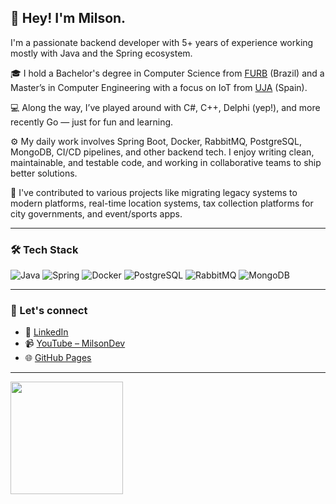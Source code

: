 <h2>👋 Hey! I'm Milson.</h2>

I'm a passionate backend developer with 5+ years of experience working mostly with Java and the Spring ecosystem.

🎓 I hold a Bachelor's degree in Computer Science from [FURB](https://furb.br) (Brazil) and a Master’s in Computer Engineering with a focus on IoT from [UJA](https://ujaen.es) (Spain).

💻 Along the way, I’ve played around with C#, C++, Delphi (yep!), and more recently Go — just for fun and learning.

⚙️ My daily work involves Spring Boot, Docker, RabbitMQ, PostgreSQL, MongoDB, CI/CD pipelines, and other backend tech. I enjoy writing clean, maintainable, and testable code, and working in collaborative teams to ship better solutions.

🚀 I've contributed to various projects like migrating legacy systems to modern platforms, real-time location systems, tax collection platforms for city governments, and event/sports apps.

---

### 🛠️ Tech Stack

![Java](https://img.shields.io/badge/java-%23ED8B00.svg?style=for-the-badge&logo=java&logoColor=white)
![Spring](https://img.shields.io/badge/spring-%236DB33F.svg?style=for-the-badge&logo=spring&logoColor=white)
![Docker](https://img.shields.io/badge/docker-%230db7ed.svg?style=for-the-badge&logo=docker&logoColor=white)
![PostgreSQL](https://img.shields.io/badge/postgresql-%23316192.svg?style=for-the-badge&logo=postgresql&logoColor=white)
![RabbitMQ](https://img.shields.io/badge/RabbitMQ-%23FF6600.svg?style=for-the-badge&logo=rabbitmq&logoColor=white)
![MongoDB](https://img.shields.io/badge/mongodb-%2347A248.svg?style=for-the-badge&logo=mongodb&logoColor=white)

---

### 📡 Let's connect

- 🔗 [LinkedIn](https://www.linkedin.com/in/milson-antonio)
- 📹 [YouTube – MilsonDev](https://www.youtube.com/@MilsonDev)
- 🌐 [GitHub Pages](https://milsondepaz.github.io)

---

<a href="https://github.com/Milsondepaz">
  <img height="180em" src="https://github-readme-stats.vercel.app/api?username=Milsondepaz&theme=buefy&show_icons=true" />
</a>
